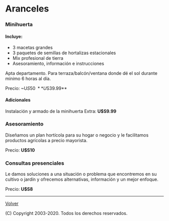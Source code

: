 # Aranceles

### Minihuerta

#### Incluye:
- 3 macetas grandes
- 3 paquetes de semillas de hortalizas estacionales
- Mix profesional de tierra
- Asesoramiento, información e instrucciones

Apta departamento. Para terraza/balcón/ventana donde dé el sol durante mínimo 6 horas al día.

Precio: ~U$S50~ **U$S39.99**

#### Adicionales

Instalación y armado de la minihuerta
Extra: **U$S9.99**

### Asesoramiento

Diseñamos un plan hortícola para su hogar o negocio y le facilitamos productos agrícolas a precio mayorista.

Precio: **U$S10**


### Consultas presenciales

Le damos soluciones a una situación o problema que encontremos en su cultivo o jardín y ofrecemos alternativas, información y un mejor enfoque.

Precio: **U$S8**

---
[Volver](/)

(C) Copyright 2003-2020. Todos los derechos reservados.
